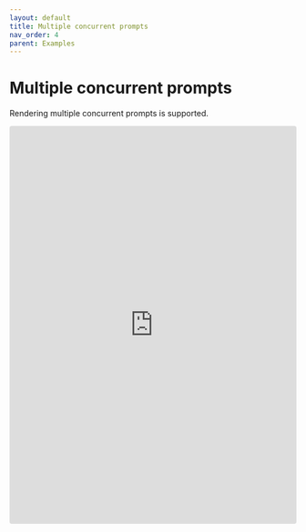 ```yaml
---
layout: default
title: Multiple concurrent prompts
nav_order: 4
parent: Examples
---
```


# Multiple concurrent prompts

Rendering multiple concurrent prompts is supported.

<iframe src="https://codesandbox.io/embed/useprompt-concurrent-6ehmo?autoresize=1&fontsize=14&hidenavigation=1&theme=light&view=editor&module=/src/App.js,/src/Prompt.js,/src/styles.css"
  style="width:100%; height:700px; border:0; border-radius: 4px; overflow:hidden;"
  title="usePrompt concurrent"
  allow="accelerometer; ambient-light-sensor; camera; encrypted-media; geolocation; gyroscope; hid; microphone; midi; payment; usb; vr; xr-spatial-tracking"
  sandbox="allow-forms allow-modals allow-popups allow-presentation allow-same-origin allow-scripts"
></iframe>
